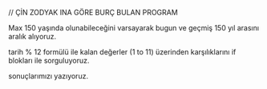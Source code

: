 // ÇİN ZODYAK INA GÖRE BURÇ BULAN PROGRAM

Max 150 yaşında olunabileceğini varsayarak bugun ve geçmiş 150 yıl arasını aralık alıyoruz.

tarih % 12 formülü ile kalan değerler (1 to 11) üzerinden karşılıklarını if blokları ile sorguluyoruz.

sonuçlarımızı yazıyoruz.